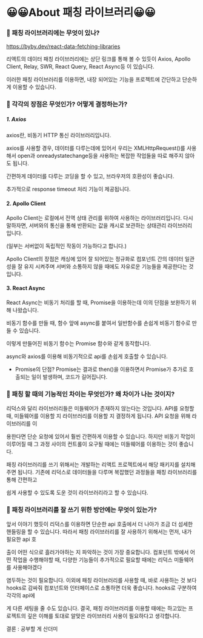 # 😀😀About 패칭 라이브러리😀😀


### 🥰 패칭 라이브러리에는 무엇이 있나?

https://byby.dev/react-data-fetching-libraries

리액트의 데이터 패칭 라이브러리에는 상단 링크를 통해 볼 수 있듯이 Axios, Apollo Client, Relay, SWR, React Query, React Async등 이 있습니다.

이러한 패칭 라이브러리를 이용하면, 내장 되어있는 기능을 프로젝트에 간단하고 단순하게 이용할 수 있습니다. 


### 🥰 각각의 장점은 무엇인가? 어떻게 결정하는가?

##### 1. Axios 

axios란, 비동기 HTTP 통신 라이브러리입니다. 

axios를 사용할 경우, 데이터를 다루는데에 있어서 우리는 XMLHttpRequest()를 사용해서 open과 onreadystatechange등을 사용하는 복잡한 작업들을 따로 해주지 않아도 됩니다.

간편하게 데이터를 다루는 코딩을 할 수 있고, 브라우저의 호환성이 좋습니다. 

추가적으로 response timeout 처리 기능이 제공됩니다. 

#### 2. Apollo Client

Apollo Client는 로컬에서 전역 상태 관리를 위하여 사용하는 라이브러리입니다. 다시 말하자면, 서버와의 통신을 통해 반환되는 값을 캐시로 보관하는 상태관리 라이브러리 입니다.

(일부는 서버없이 독립적인 작동이 가능하다고 합니다.)

Apollo Client의 장점은 캐싱에 있어 잘 되어있는 정규화로 컴포넌트 간의 데이터 일관성을 잘 유지 시켜주며 서버와 소통하지 않을 때에도 자유로운 기능들을 제공한다는 것입니다. 

#### 3. React Async

React Async는 비동기 처리를 할 때, Promise을 이용하는데 이의 단점을 보완하기 위해 나왔습니다. 

비동기 함수를 만들 때, 함수 앞에 async를 붙여서 일반함수를 손쉽게 비동기 함수로 만들 수 있습니다. 

이렇게 만들어진 비동기 함수는 Promise 함수와 같게 동작합니다.

async와 axios를 이용해 비동기적으로 api를 손쉽게 호출할 수 있습니다. 

* Promise의 단점? Promise는 결과로 then()을 이용하면서 Promise가 추가로 호출되는 일이 발생하며, 코드가 길어집니다.

### 🥰 패칭 할 때의 기능적인 차이는 무엇인가? 왜 차이가 나는 것이지?

리덕스와 달리 라이브러리들은 미들웨어가 존재하지 않는다는 것입니다. API를 요청할 때, 미들웨어를 이용할 지 라이브러리를 이용할 지 결정하게 됩니다. API 요청을 위해 라이브러리를 이

용한다면 단순 요청에 있어서 훨씬 간편하게 이용할 수 있습니다. 하지만 비동기 작업이 이루어질 때 그 과정 사이의 컨트롤이 요구될 때에는 미들웨어를 이용하는 것이 좋습니다. 

패칭 라이브러리를 쓰기 위해서는 개발하는 리액트 프로젝트에서 해당 패키지를 설치해주면 됩니다. 기존에 리덕스로 데이터들을 다루며 복잡했던 과정들을 패칭 라이브러리를 통해 간편하고 

쉽게 사용할 수 있도록 도운 것이 라이브러리라고 할 수 있습니다. 


### 🥰 패칭 라이브러리를 잘 쓰기 위한 방안에는 무엇이 있는가?

앞서 이야기 했듯이 리덕스를 이용하면 단순한 api 호출에서 더 나아가 조금 더 섬세한 핸들링을 할 수 있습니다. 따라서 패칭 라이브러리를 잘 사용하기 위해서는 먼저, 내가 필요한 api 호

출이 어떤 식으로 흘러가야하는 지 파악하는 것이 가장 중요합니다. 컴포넌트 밖에서 어떤 작업을 수행해야할 때, 다양한 기능들이 추가적으로 필요할 때에는 리덕스 미들웨어를 사용해야겠다

염두하는 것이 필요합니다. 이외에 패칭 라이브러리를 사용할 때, 바로 사용하는 것 보다 hooks로 감싸줘 컴포넌트와 인터페이스로 소통하면 더욱 좋습니다. hooks로 구분하여 각각의 api에

게 다른 세팅을 줄 수도 있습니다. 결국, 패칭 라이브러리를 이용할 때에는 하고있는 프로젝트의 깊은 이해를 토대로 알맞은 라이브러리 사용이 필요하다고 생각합니다. 


결론 : 공부할 게 산더미
